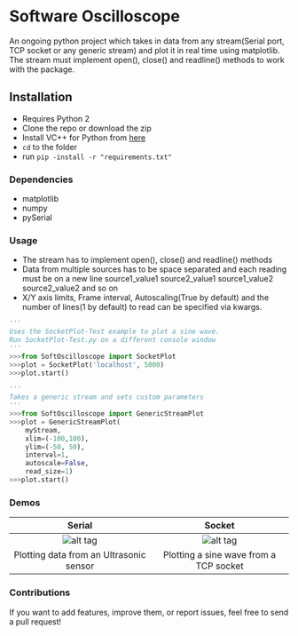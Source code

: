 # Software Oscilloscope
An ongoing python project which takes in data from any stream(Serial port, TCP socket or any generic stream) and plot it in real time using matplotlib. The stream must implement open(), close() and readline() methods 
to work with the package.

## Installation
* Requires Python 2
* Clone the repo or download the zip
* Install VC++ for Python from [here](https://www.microsoft.com/en-in/download/details.aspx?id=44266)
* `cd` to the folder
* run `pip -install -r "requirements.txt"`
  
### Dependencies
* matplotlib 
* numpy
* pySerial

### Usage
* The stream has to implement open(), close() and readline() methods
* Data from multiple sources has to be space separated and each reading  must be on a new line
source1_value1 source2_value1 
source1_value2 source2_value2
and so on
* X/Y axis limits,  Frame interval, Autoscaling(True by default) and the number of lines(1 by default) to read can be specified via kwargs.
```python
'''
Uses the SocketPlot-Test example to plot a sine wave.
Run SocketPlot-Test.py on a different console window
'''
>>>from SoftOscilloscope import SocketPlot
>>>plot = SocketPlot('localhost', 5000)
>>>plot.start()

'''
Takes a generic stream and sets custom parameters
'''
>>>from SoftOscilloscope import GenericStreamPlot
>>>plot = GenericStreamPlot(
	myStream, 
	xlim=(-100,100),
	ylim=(-50, 50),
	interval=1, 
	autoscale=False,
	read_size=1)
>>>plot.start()
```

### Demos

Serial                                      |  Socket 
:------------------------------------------:|:-------------------------------------------:
![alt tag](http://i.imgur.com/OWu5wBS.gif)  |![alt tag](http://i.imgur.com/xwUVAz4.gif)
Plotting data from an Ultrasonic sensor     |  Plotting a sine wave from a TCP socket


### Contributions
If you want to add features, improve them, or report issues, feel free to send a pull request!
